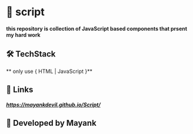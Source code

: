 # 🚀 script

#### this repository is collection of JavaScript based components that prsent my hard work

## 🛠 TechStack

** only use { HTML | JavaScript }**

## 🔗 Links

##### <https://mayankdevil.github.io/Script/>

## 🧠 Developed by Mayank
